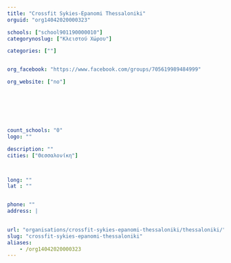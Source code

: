 ```yaml
---
title: "Crossfit Sykies-Epanomi Thessaloniki"
orguid: "org14042020000323"

schools: ["school901190000010"]
categorynoslug: ["Κλειστού Χώρου"]

categories: [""]


org_facebook: "https://www.facebook.com/groups/705619989484999"

org_website: ["no"]







count_schools: "0"
logo: ""

description: ""
cities: ["Θεσσαλονίκη"]



long: ""
lat : ""


phone: ""
address: |
    

url: "organisations/crossfit-sykies-epanomi-thessaloniki/thessaloniki/"
slug: "crossfit-sykies-epanomi-thessaloniki"
aliases:
    - /org14042020000323
---
```



